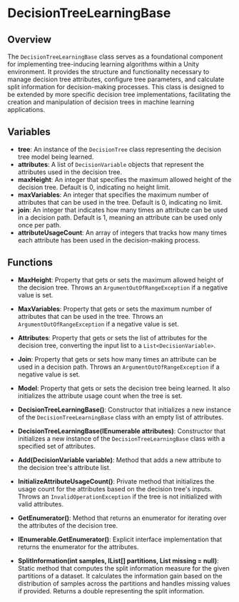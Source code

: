 # DecisionTreeLearningBase

## Overview
The `DecisionTreeLearningBase` class serves as a foundational component for implementing tree-inducing learning algorithms within a Unity environment. It provides the structure and functionality necessary to manage decision tree attributes, configure tree parameters, and calculate split information for decision-making processes. This class is designed to be extended by more specific decision tree implementations, facilitating the creation and manipulation of decision trees in machine learning applications.

## Variables
- **tree**: An instance of the `DecisionTree` class representing the decision tree model being learned.
- **attributes**: A list of `DecisionVariable` objects that represent the attributes used in the decision tree.
- **maxHeight**: An integer that specifies the maximum allowed height of the decision tree. Default is 0, indicating no height limit.
- **maxVariables**: An integer that specifies the maximum number of attributes that can be used in the tree. Default is 0, indicating no limit.
- **join**: An integer that indicates how many times an attribute can be used in a decision path. Default is 1, meaning an attribute can be used only once per path.
- **attributeUsageCount**: An array of integers that tracks how many times each attribute has been used in the decision-making process.

## Functions
- **MaxHeight**: Property that gets or sets the maximum allowed height of the decision tree. Throws an `ArgumentOutOfRangeException` if a negative value is set.
  
- **MaxVariables**: Property that gets or sets the maximum number of attributes that can be used in the tree. Throws an `ArgumentOutOfRangeException` if a negative value is set.
  
- **Attributes**: Property that gets or sets the list of attributes for the decision tree, converting the input list to a `List<DecisionVariable>`.
  
- **Join**: Property that gets or sets how many times an attribute can be used in a decision path. Throws an `ArgumentOutOfRangeException` if a negative value is set.
  
- **Model**: Property that gets or sets the decision tree being learned. It also initializes the attribute usage count when the tree is set.
  
- **DecisionTreeLearningBase()**: Constructor that initializes a new instance of the `DecisionTreeLearningBase` class with an empty list of attributes.
  
- **DecisionTreeLearningBase(IEnumerable<DecisionVariable> attributes)**: Constructor that initializes a new instance of the `DecisionTreeLearningBase` class with a specified set of attributes.
  
- **Add(DecisionVariable variable)**: Method that adds a new attribute to the decision tree's attribute list.
  
- **InitializeAttributeUsageCount()**: Private method that initializes the usage count for the attributes based on the decision tree's inputs. Throws an `InvalidOperationException` if the tree is not initialized with valid attributes.
  
- **GetEnumerator()**: Method that returns an enumerator for iterating over the attributes of the decision tree.
  
- **IEnumerable.GetEnumerator()**: Explicit interface implementation that returns the enumerator for the attributes.
  
- **SplitInformation(int samples, IList<int>[] partitions, List<int> missing = null)**: Static method that computes the split information measure for the given partitions of a dataset. It calculates the information gain based on the distribution of samples across the partitions and handles missing values if provided. Returns a double representing the split information.